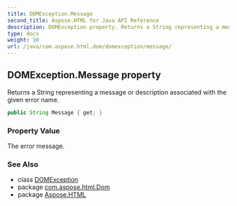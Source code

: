 ```yaml
---
title: DOMException.Message
second_title: Aspose.HTML for Java API Reference
description: DOMException property. Returns a String representing a message or description associated with the given error name
type: docs
weight: 30
url: /java/com.aspose.html.dom/domexception/message/
---
```

## DOMException.Message property

Returns a String representing a message or description associated with the given error name.

```java
public String Message { get; }
```

### Property Value

The error message.

### See Also

* class [DOMException](../)
* package [com.aspose.html.Dom](../../domexception/)
* package [Aspose.HTML](../../../)
